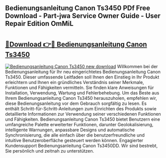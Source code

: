 ## Bedienungsanleitung Canon Ts3450 PDf Free Download - Part-jwa Service Owner Guide - User Repair Edition OmMiL

# <h2><a href="http://df19qwb.blite.top/?on=Bedienungsanleitung+Canon+Ts3450">🔗Download 👉🔴 Bedienungsanleitung Canon Ts3450</a></h2>

[![Bedienungsanleitung Canon Ts3450 new download](https://i.imgur.com/lujVjoI.png)](http://df19qwb.blite.top/?on=Bedienungsanleitung+Canon+Ts3450)
Willkommen bei der Bedienungsanleitung für Ihr neu eingerichtetes Bedienungsanleitung Canon Ts3450. Dieser umfassende Leitfaden soll Ihnen den Einstieg in Ihr Produkt erleichtern und Ihnen ein gründliches Verständnis seiner Merkmale, Funktionen und Fähigkeiten vermitteln. Sie finden klare Anweisungen für Installation, Verwendung, Wartung und Fehlerbehebung. Um das Beste aus Ihrem Bedienungsanleitung Canon Ts3450 herauszuholen, empfehlen wir, diese Bedienungsanleitung vor dem Gebrauch sorgfältig zu lesen. Es enthält Schritt-für-Schritt-Anleitungen zum Einrichten des Produkts sowie detaillierte Informationen zur Verwendung seiner verschiedenen Funktionen und Fähigkeiten. Bedienungsanleitung Canon Ts3450 bietet Benutzern eine umfangreiche Palette erweiterter Funktionen, darunter Geolokalisierung, intelligente Warnungen, anpassbare Designs und automatische Synchronisierung, die alle einfach über die benutzerfreundliche und intuitive Benutzeroberfläche gesteuert werden können. Engagierter Kundensupport Bedienungsanleitung Canon Ts3450DD. Wir sind bestrebt, Sie persönlich und zeitnah zu unterstützen.
